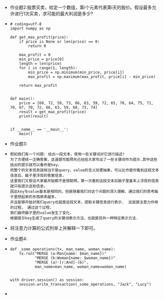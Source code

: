 - 作业题2:股票买卖，给定一个数组，第i个元素代表第i天的股价。假设最多允许进行1次买卖，求可能的最大利润是多少?

- ```
  # coding=utf-8
  import numpy as np
  
  def get_max_profit(price):
      if price is None or len(price) == 0:
          return 0
  
      max_profit = 0
      min_price = price[0]
      length = len(price)
      for i in range(1, length):
          min_price = np.minimum(min_price, price[i])
          max_profit = np.maximum(max_profit, price[i] - min_price)
  
      return max_profit
  
  
  def main():
      price = [68, 72, 59, 73, 66, 63, 59, 72, 65, 70, 64, 75, 71, 70, 67, 70, 72, 66, 63, 59, 68, 73, 74]
      result = get_max_profit(price)
      print(result)
  
  
  if __name__ == '__main__':
      main()
  ```

  



- 作业题3: 

- ```
  假如我们有一个问题: 给出一段文本，使用一些关键词对它进行描述!
  为了方便统一正确答案，这道题可能预先已经给大家写出了一些关键词作为提示.其中这些给出的提示就可以看作是key， 
  而整个的文本信息就相当于是query，value的含义则更抽象，可以比作是你看到这段文本信息后，脑子里浮现的答案信息，
  这里我们又假设大家最开始都不是很聪明，第一次看到这段文本后脑子里基本上浮现的信息就只有提示这些信息，
  因此key与value基本是相同的，但是随着我们对这个问题的深入理解，通过我们的思考脑子里想起来的东西原来越多，
  并且能够开始对我们query也就是这段文本，提取关键信息进行表示.  这就是注意力作用的过程， 通过这个过程，
  我们最终脑子里的value发生了变化，
  根据提示key生成了query的关键词表示方法，也就是另外一种特征表示方法.
  
  ```

- 将注意力计算的公式列举上并解释一下即可。





- 作业题4: 

- ```
  def _some_operations(tx, man_name, woman_name):
      tx.run("MERGE (a:Man{name: $man_name})"
             "MERGE (b:Woman{name: $woman_name})"
             "MERGE (a)-[r:And]-(b)",
             man_name=man_name, woman_name=woman_name)
  
  
  with driver.session() as session:
      session.write_transaction(_some_operations, "Jack", "Lucy")
  ```

- 